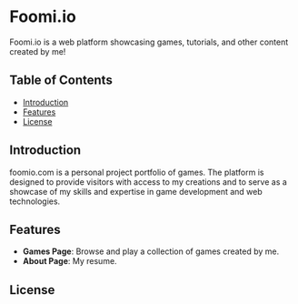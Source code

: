 # Foomi.io

Foomi.io is a web platform showcasing games, tutorials, and other content created by me!

## Table of Contents
- [Introduction](#introduction)
- [Features](#features)
- [License](#license)

## Introduction
foomio.com is a personal project portfolio of games. The platform is designed to provide visitors with access to my creations and to serve as a showcase of my skills and expertise in game development and web technologies.

## Features
- **Games Page**: Browse and play a collection of games created by me.
- **About Page**: My resume.


## License
